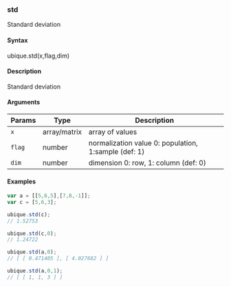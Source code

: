 ### std

Standard deviation


#### Syntax

ubique.std(x,flag,dim)


#### Description

Standard deviation  



#### Arguments

|Params|Type|Description
|---------|----|-----------
|`x` | array/matrix | array of values
|`flag` | number | normalization value 0: population, 1:sample (def: 1)
|`dim` | number | dimension 0: row, 1: column (def: 0)


#### Examples

```js
var a = [[5,6,5],[7,8,-1]];
var c = [5,6,3];

ubique.std(c);
// 1.52753

ubique.std(c,0);
// 1.24722

ubique.std(a,0);
// [ [ 0.471405 ], [ 4.027682 ] ]

ubique.std(a,0,1);
// [ [ 1, 1, 3 ] ]
```

